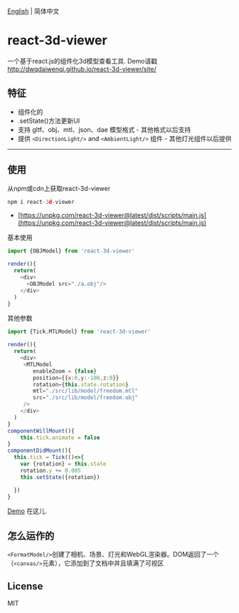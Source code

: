 [English](./README.md) | 简体中文
# react-3d-viewer
一个基于react.js的组件化3d模型查看工具. Demo请戳 http://dwqdaiwenqi.github.io/react-3d-viewer/site/
## 特征
* 组件化的
* .setState()方法更新UI
* 支持 gltf、obj、mtl、json、dae 模型格式 - 其他格式以后支持
* 提供 `<DirectionLight/>` and `<AmbientLight/>` 组件 - 其他灯光组件以后提供
---
## 使用
从npm或cdn上获取react-3d-viewer
```js
npm i react-3d-viewer
```
* [https://unpkg.com/react-3d-viewer@latest/dist/scripts/main.js](https://unpkg.com/react-3d-viewer@latest/dist/scripts/main.js)

基本使用
```js
import {OBJModel} from 'react-3d-viewer'

render(){
  return(
    <div>
      <OBJModel src="./a.obj"/>
    </div>
  )
}
```
其他参数
```js
import {Tick,MTLModel} from 'react-3d-viewer'

render(){
  return(
    <div>
     <MTLModel 
        enableZoom = {false}
        position={{x:0,y:-100,z:0}}
        rotation={this.state.rotation}
        mtl="./src/lib/model/freedom.mtl"
        src="./src/lib/model/freedom.obj"
     />
    </div>
  )
}
componentWillMount(){
    this.tick.animate = false
}
componentDidMount(){
  this.tick = Tick(()=>{
    var {rotation} = this.state
    rotation.y += 0.005
    this.setState({rotation})

  })
}
```
[Demo](http://dwqdaiwenqi.github.io/react-3d-viewer/site/) 在这儿. 

## 怎么运作的
`<FormatModel/>`创建了相机、场景、灯光和WebGL渲染器。DOM返回了一个（`<canvas/>`元素），它添加到了文档中并且填满了可视区
## License

MIT
